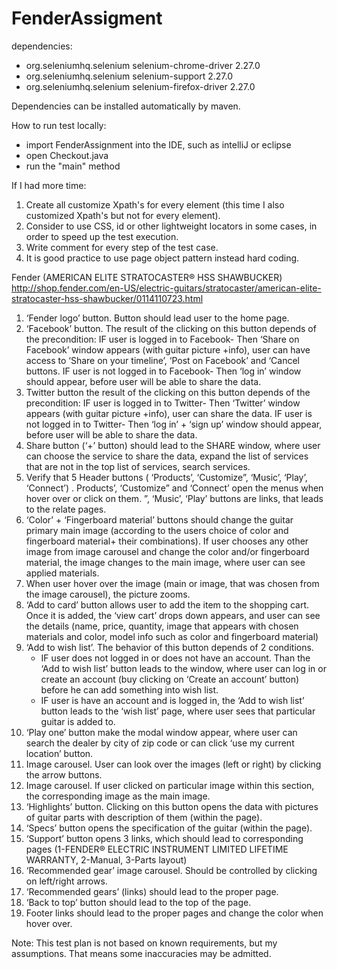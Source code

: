# FenderAssigment

dependencies:
* org.seleniumhq.selenium selenium-chrome-driver 2.27.0
* org.seleniumhq.selenium selenium-support 2.27.0
* org.seleniumhq.selenium selenium-firefox-driver 2.27.0
        
Dependencies can be installed automatically by maven.

How to run test locally:
* import FenderAssignment into the IDE, such as intelliJ or eclipse
* open Checkout.java
* run the "main" method

If I had more time: 

1. Create all customize Xpath's for every element (this time I also customized Xpath's but not for every element).
2. Consider to use CSS, id or other lightweight locators in some cases, in order to speed up the test execution.
3. Write comment for every step of the test case.
4. It is good practice to use page object pattern instead hard coding.


Fender (AMERICAN ELITE STRATOCASTER® HSS SHAWBUCKER)
http://shop.fender.com/en-US/electric-guitars/stratocaster/american-elite-stratocaster-hss-shawbucker/0114110723.html

1. ‘Fender logo’ button. Button should lead user to the home page.
2. ‘Facebook’ button. The result of the clicking on this button depends of the precondition:
    IF user is logged in to Facebook- Then ‘Share on Facebook’ window appears (with guitar picture    +info), user can have access to ‘Share on your timeline’, ‘Post on Facebook’ and ‘Cancel buttons.
    IF user is not logged in to Facebook- Then ‘log in’ window should appear, before user will be able to share the data.
3. Twitter button the result of the clicking on this button depends of the precondition:
    IF user is logged in to Twitter- Then ‘Twitter’ window appears (with guitar picture +info), user can share the data.
    IF user is not logged in to Twitter- Then ‘log in’ + ‘sign up’ window should appear, before user will  be able to share the data.
4. Share button (‘+’ button) should lead to the SHARE window, where user can choose the service to
  share the data, expand the list of services that are not in the top list of services, search services.
5. Verify that 5 Header buttons ( ‘Products’, ‘Customize”, ‘Music’, ‘Play’, ‘Connect’) . Products’, ‘Customize” and ‘Connect’ open the menus when hover over or click on them. ”, ‘Music’, ‘Play’ buttons are links, that leads to the relate pages.
6. ‘Color’ + ‘Fingerboard material’ buttons should change the guitar primary main image (according to the users choice of color and fingerboard material+ their combinations). If user chooses any other image from image carousel and change the color and/or fingerboard material, the image changes to the main image, where user can see applied materials.
7. When user hover over the image (main or image, that was chosen from the image carousel), the picture zooms.
8. ‘Add to card’ button allows user to add the item to the shopping cart. Once it is added, the ‘view cart’ drops down appears, and user can see the details (name, price, quantity, image that appears with chosen materials and color, model info such as color and fingerboard material)
9. ‘Add to wish list’. The behavior of this button depends of 2 conditions.
    * IF user does not logged in or does not have an account. Than the ‘Add to wish list’ button leads to the window, where user can log in or create an account (buy clicking on ‘Create an account’ button) before he can add something into wish list.
    * IF user is have an account and is logged in, the ‘Add to wish list’ button leads to the ‘wish list’ page, where user sees that particular guitar is added to. 
10. ‘Play one’ button make the modal window appear, where user can search the dealer by city of zip code or can click ‘use my current location’ button. 
11. Image carousel. User can look over the images (left or right) by clicking the arrow buttons.
12. Image carousel.  If user clicked on particular image within this section, the corresponding image as the main image.
13. ‘Highlights’ button. Clicking on this button opens the data with pictures of guitar parts with description of them (within the page).
14. ‘Specs’ button opens the specification of the guitar (within the page).
15. ‘Support’ button opens 3 links, which should lead to corresponding pages (1-FENDER® ELECTRIC INSTRUMENT LIMITED LIFETIME WARRANTY, 2-Manual, 3-Parts layout)
16. ‘Recommended gear’ image carousel. Should be controlled by clicking on left/right arrows.
17. ‘Recommended gears’ (links) should lead to the proper page.
18. ‘Back to top’ button should lead to the top of the page.
19. Footer links should lead to the proper pages and change the color when hover over.

Note: This test plan is not based on known requirements, but my assumptions. That means some inaccuracies may be admitted.





